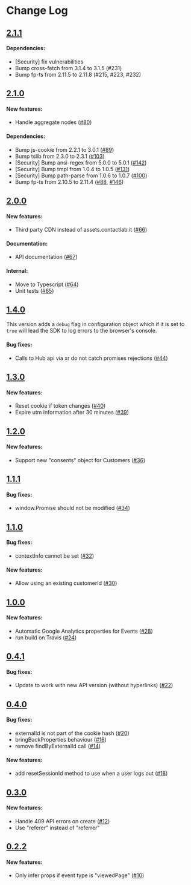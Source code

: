 # Change Log

## [2.1.1](https://github.com/contactlab/contacthub-sdk-browser/releases/tag/v2.1.1)

#### Dependencies:

- [Security] fix vulnerabilities
- Bump cross-fetch from 3.1.4 to 3.1.5 (#231)
- Bump fp-ts from 2.11.5 to 2.11.8 (#215, #223, #232)

## [2.1.0](https://github.com/contactlab/contacthub-sdk-browser/releases/tag/v2.1.0)

#### New features:

- Handle aggregate nodes ([#80](https://github.com/contactlab/contacthub-sdk-browser/issues/80))

#### Dependencies:

- Bump js-cookie from 2.2.1 to 3.0.1 ([#89](https://github.com/contactlab/contacthub-sdk-browser/pull/89))
- Bump tslib from 2.3.0 to 2.3.1 ([#103](https://github.com/contactlab/contacthub-sdk-browser/pull/103))
- [Security] Bump ansi-regex from 5.0.0 to 5.0.1 ([#142](https://github.com/contactlab/contacthub-sdk-browser/pull/142))
- [Security] Bump tmpl from 1.0.4 to 1.0.5 ([#131](https://github.com/contactlab/contacthub-sdk-browser/pull/131))
- [Security] Bump path-parse from 1.0.6 to 1.0.7 ([#100](https://github.com/contactlab/contacthub-sdk-browser/pull/100))
- Bump fp-ts from 2.10.5 to 2.11.4 ([#88](https://github.com/contactlab/contacthub-sdk-browser/pull/88), [#146](https://github.com/contactlab/contacthub-sdk-browser/pull/146))

## [2.0.0](https://github.com/contactlab/contacthub-sdk-browser/releases/tag/v2.0.0)

#### New features:

- Third party CDN instead of assets.contactlab.it ([#66](https://github.com/contactlab/contacthub-sdk-browser/issues/66))

#### Documentation:

- API documentation ([#67](https://github.com/contactlab/contacthub-sdk-browser/issues/67))

#### Internal:

- Move to Typescript ([#64](https://github.com/contactlab/contacthub-sdk-browser/issues/64))
- Unit tests ([#65](https://github.com/contactlab/contacthub-sdk-browser/issues/65))

## [1.4.0](https://github.com/contactlab/contacthub-sdk-browser/releases/tag/v1.4.0)

This version adds a `debug` flag in configuration object which if it is set to `true` will lead the SDK to log errors to the browser's console.

#### Bug fixes:

- Calls to Hub api via xr do not catch promises rejections ([#44](https://github.com/contactlab/contacthub-sdk-browser/issues/44))

## [1.3.0](https://github.com/contactlab/contacthub-sdk-browser/releases/tag/v1.3.0)

#### New features:

- Reset cookie if token changes ([#40](https://github.com/contactlab/contacthub-sdk-browser/issues/40))
- Expire utm information after 30 minutes ([#39](https://github.com/contactlab/contacthub-sdk-browser/issues/39))

## [1.2.0](https://github.com/contactlab/contacthub-sdk-browser/releases/tag/v1.2.0)

#### New features:

- Support new "consents" object for Customers ([#36](https://github.com/contactlab/contacthub-sdk-browser/issues/36))

## [1.1.1](https://github.com/contactlab/contacthub-sdk-browser/releases/tag/v1.1.1)

#### Bug fixes:

- window.Promise should not be modified ([#34](https://github.com/contactlab/contacthub-sdk-browser/issues/34))

## [1.1.0](https://github.com/contactlab/contacthub-sdk-browser/releases/tag/v1.1.0)

#### Bug fixes:

- contextInfo cannot be set ([#32](https://github.com/contactlab/contacthub-sdk-browser/issues/32))

#### New features:

- Allow using an existing customerId ([#30](https://github.com/contactlab/contacthub-sdk-browser/issues/30))

## [1.0.0](https://github.com/contactlab/contacthub-sdk-browser/releases/tag/v1.0.0)

#### New features:

- Automatic Google Analytics properties for Events ([#28](https://github.com/contactlab/contacthub-sdk-browser/issues/28))
- run build on Travis ([#24](https://github.com/contactlab/contacthub-sdk-browser/issues/24))

## [0.4.1](https://github.com/contactlab/contacthub-sdk-browser/releases/tag/v0.4.1)

#### Bug fixes:

- Update to work with new API version (without hyperlinks) ([#22](https://github.com/contactlab/contacthub-sdk-browser/issues/22))

## [0.4.0](https://github.com/contactlab/contacthub-sdk-browser/releases/tag/v0.4.0)

#### Bug fixes:

- externalId is not part of the cookie hash ([#20](https://github.com/contactlab/contacthub-sdk-browser/issues/20))
- bringBackProperties behaviour ([#16](https://github.com/contactlab/contacthub-sdk-browser/issues/16))
- remove findByExternalId call ([#14](https://github.com/contactlab/contacthub-sdk-browser/issues/14))

#### New features:

- add resetSessionId method to use when a user logs out ([#18](https://github.com/contactlab/contacthub-sdk-browser/issues/18))

## [0.3.0](https://github.com/contactlab/contacthub-sdk-browser/releases/tag/v0.3.0)

#### New features:

- Handle 409 API errors on create ([#12](https://github.com/contactlab/contacthub-sdk-browser/issues/12))
- Use "referer" instead of "referrer"

## [0.2.2](https://github.com/contactlab/contacthub-sdk-browser/releases/tag/v0.2.2)

#### New features:

- Only infer props if event type is "viewedPage" ([#10](https://github.com/contactlab/contacthub-sdk-browser/pull/10))
